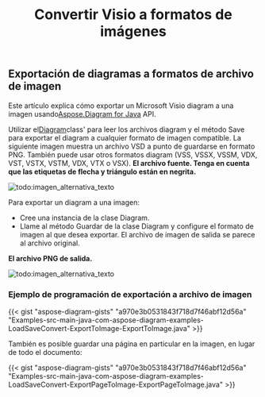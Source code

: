 ﻿---
title:  Convertir Visio a formatos de imágenes
linktitle: Convertir Visio a Imágenes
type: docs
weight: 20
url: /es/java/convert-visio-to-image/
description: Este tema le muestra cómo Aspose.Diagram permite convertir Visio a varios formatos de imágenes. Convierta Visio,VSD, VSS, VDW, VST, VSDX, VSSX, VSTX, VSDM, VSTM,VSSM a imágenes PNG, JPEG, BMP con unas pocas líneas de código.
---
## **Exportación de diagramas a formatos de archivo de imagen**
 Este artículo explica cómo exportar un Microsoft Visio diagram a una imagen usando[Aspose.Diagram for Java](https://products.aspose.com/diagram/java/) API.

 Utilizar el[Diagram](https://reference.aspose.com/diagram/java/com.aspose.diagram/diagram)class' para leer los archivos diagram y el método Save para exportar el diagram a cualquier formato de imagen compatible. La siguiente imagen muestra un archivo VSD a punto de guardarse en formato PNG. También puede usar otros formatos diagram (VSS, VSSX, VSSM, VDX, VST, VSTX, VSTM, VDX, VTX o VSX).
**El archivo fuente. Tenga en cuenta que las etiquetas de flecha y triángulo están en negrita.**

![todo:imagen_alternativa_texto](http://i.imgur.com/WOV36ek.png)

Para exportar un diagram a una imagen:

- Cree una instancia de la clase Diagram.
- Llame al método Guardar de la clase Diagram y configure el formato de imagen al que desea exportar. El archivo de imagen de salida se parece al archivo original.

**El archivo PNG de salida.**

![todo:imagen_alternativa_texto](http://i.imgur.com/WOV36ek.png)
### **Ejemplo de programación de exportación a archivo de imagen**
{{< gist "aspose-diagram-gists" "a970e3b0531843f718d7f46abf12d56a" "Examples-src-main-java-com-aspose-diagram-examples-LoadSaveConvert-ExportToImage-ExportToImage.java" >}}

También es posible guardar una página en particular en la imagen, en lugar de todo el documento:

{{< gist "aspose-diagram-gists" "a970e3b0531843f718d7f46abf12d56a" "Examples-src-main-java-com-aspose-diagram-examples-LoadSaveConvert-ExportPageToImage-ExportPageToImage.java" >}}